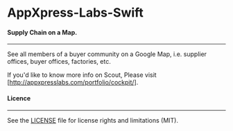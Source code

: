 # AppXpress-Labs-Swift
#### Supply Chain on a Map.
---

See all members of a buyer community on a Google Map, i.e. supplier offices, buyer offices, factories, etc.

If you'd like to know more info on Scout, Please visit [http://appxpresslabs.com/portfolio/cockpit/].

#### Licence
---
See the [LICENSE](../../blob/master/LICENSE) file for license rights and limitations (MIT).